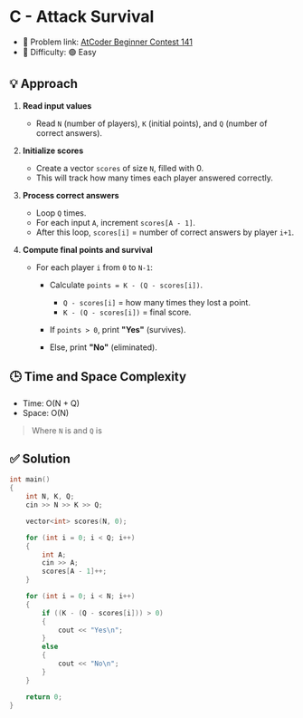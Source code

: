 # C - Attack Survival

- 🧩 Problem link: [AtCoder Beginner Contest 141](https://atcoder.jp/contests/abc141/submissions/69443014)
- 🚦 Difficulty: 🟢 Easy

## 💡 Approach

1. **Read input values**

   - Read `N` (number of players), `K` (initial points), and `Q` (number of correct answers).

2. **Initialize scores**

   - Create a vector `scores` of size `N`, filled with 0.
   - This will track how many times each player answered correctly.

3. **Process correct answers**

   - Loop `Q` times.
   - For each input `A`, increment `scores[A - 1]`.
   - After this loop, `scores[i]` = number of correct answers by player `i+1`.

4. **Compute final points and survival**

   - For each player `i` from `0` to `N-1`:

     - Calculate `points = K - (Q - scores[i])`.

       - `Q - scores[i]` = how many times they lost a point.
       - `K - (Q - scores[i])` = final score.

     - If `points > 0`, print **"Yes"** (survives).
     - Else, print **"No"** (eliminated).

## 🕒 Time and Space Complexity

- Time: O(N + Q)
- Space: O(N)

> Where `N` is and `Q` is

## ✅ Solution

```cpp
int main()
{
    int N, K, Q;
    cin >> N >> K >> Q;

    vector<int> scores(N, 0);

    for (int i = 0; i < Q; i++)
    {
        int A;
        cin >> A;
        scores[A - 1]++;
    }

    for (int i = 0; i < N; i++)
    {
        if ((K - (Q - scores[i])) > 0)
        {
            cout << "Yes\n";
        }
        else
        {
            cout << "No\n";
        }
    }

    return 0;
}
```

